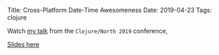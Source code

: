 Title: Cross-Platform Date-Time Awesomeness
Date: 2019-04-23
Tags: clojure

Watch [my talk](https://www.youtube.com/watch?v=UFuL-ZDoB2U) from the `Clojure/North 2019` conference, 

[Slides here](/assets/clojure-north-2019_.pdf)
